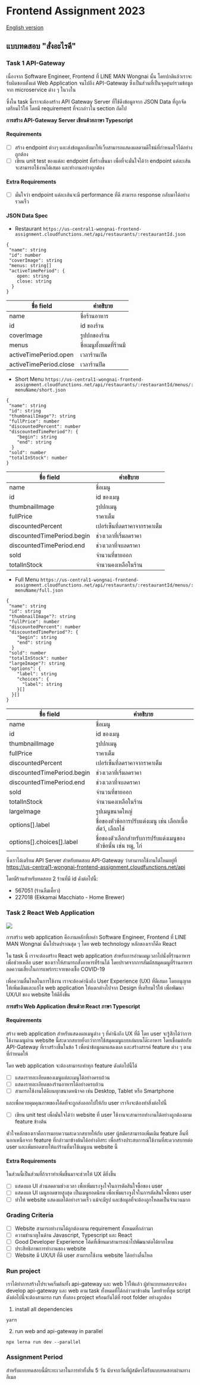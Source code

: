 # Frontend Assignment 2023

[English version](README-eng.md)

## แบบทดสอบ "สั่งอะไรดี"

### Task 1 API-Gateway

เนื่องจาก Software Engineer, Frontend ที่ LINE MAN Wongnai นั้น โดยปกติแล้วเราจะรับผิดชอบตั้งแต่ Web Application จนไปถึง API-Gateway ซึ่งเป็นส่วนที่เป็นจุดศูนย์รวมข้อมูลจาก microservice ต่าง ๆ ในวงใน

ซึ่งใน task นี้เราจะต้องสร้าง API Gateway Server ที่ใช้ดึงข้อมูลจาก JSON Data ที่ถูกจัดเตรียมไว้ให้ โดยมี requirement ที่จะกล่าวใน section ถัดไป

**การสร้าง API-Gateway Server เขียนด้วยภาษา Typescript**

#### Requirements

- [ ] สร้าง endpoint ต่างๆ และส่งข้อมูลกลับมาให้เว็บสามารถแสดงผลตามดีไซน์ที่กำหนดไว้ได้อย่างถูกต้อง
- [ ] เขียน unit test ของแต่ละ endpoint ที่สร้างขึ้นมา เพื่อที่จะมั่นใจได้ว่า endpoint แต่ละเส้นจะสามารถใช้งานได้เสมอ และทำงานอย่างถูกต้อง

#### Extra Requirements

- [ ] มั่นใจว่า endpoint แต่ละเส้นจะมี performance ที่ดี สามารถ response กลับมาได้อย่างรวดเร็ว

#### JSON Data Spec

- Restaurant `https://us-central1-wongnai-frontend-assignment.cloudfunctions.net/api/restaurants/:restaurantId.json`

```
{
 "name": string
 "id": number
 "coverImage": string
 "menus: string[]
 "activeTimePeriod": {
    open: string
    close: string
  }
}
```

| ชื่อ field             | คำอธิบาย                 |
| ---------------------- | ------------------------ |
| name                   | ชื่อร้านอาหาร            |
| id                     | id ของร้าน               |
| coverImage             | รูปปกของร้าน             |
| menus                  | ชื่อเมนูทั้งหมดที่ร้านมี |
| activeTimePeriod.open  | เวลาร้านเปิด             |
| activeTimePeriod.close | เวลาร้านปิด              |

- Short Menu `https://us-central1-wongnai-frontend-assignment.cloudfunctions.net/api/restaurants/:restaurantId/menus/:menuName/short.json`

```
{
 "name": string
 "id": string
 "thumbnailImage"?: string
 "fullPrice": number
 "discountedPercent": number
 "discountedTimePeriod"?: {
    "begin": string
    "end": string
  }
 "sold": number
 "totalInStock": number
}
```

| ชื่อ field                 | คำอธิบาย                      |
| -------------------------- | ----------------------------- |
| name                       | ชื่อเมนู                      |
| id                         | id ของเมนู                    |
| thumbnailImage             | รูปปกเมนู                     |
| fullPrice                  | ราคาเต็ม                      |
| discountedPercent          | เปอร์เซ็นที่ลดราคาจากราคาเต็ม |
| discountedTimePeriod.begin | ช่วงเวลาที่เริ่มลดราคา        |
| discountedTimePeriod.end   | ช่วงเวลาที่จบลดราคา           |
| sold                       | จำนวนที่ขายออก                |
| totalInStock               | จำนวนคงเหลือในร้าน            |

- Full Menu `https://us-central1-wongnai-frontend-assignment.cloudfunctions.net/api/restaurants/:restaurantId/menus/:menuName/full.json`

```
{
 "name": string
 "id": string
 "thumbnailImage"?: string
 "fullPrice": number
 "discountedPercent": number
 "discountedTimePeriod"?: {
    "begin": string
    "end": string
  }
 "sold": number
 "totalInStock": number
 "largeImage"?: string
 "options": {
    "label": string
    "choices": {
      "label": string
    }[]
  }[]
}
```

| ชื่อ field                 | คำอธิบาย                                                        |
| -------------------------- | --------------------------------------------------------------- |
| name                       | ชื่อเมนู                                                        |
| id                         | id ของเมนู                                                      |
| thumbnailImage             | รูปปกเมนู                                                       |
| fullPrice                  | ราคาเต็ม                                                        |
| discountedPercent          | เปอร์เซ็นที่ลดราคาจากราคาเต็ม                                   |
| discountedTimePeriod.begin | ช่วงเวลาที่เริ่มลดราคา                                          |
| discountedTimePeriod.end   | ช่วงเวลาที่จบลดราคา                                             |
| sold                       | จำนวนที่ขายออก                                                  |
| totalInStock               | จำนวนคงเหลือในร้าน                                              |
| largeImage                 | รูปเมนูขนาดใหญ่                                                 |
| options[].label            | ชื่อของหัวข้อการปรับแต่งเมนู เช่น เลือกเนื้อสัตว์, เลือกไข่     |
| options[].choices[].label  | ชื่อของตัวเลือกสำหรับการปรับแต่งเมนูของหัวข้อนั้น เช่น หมู, ไก่ |

ซึ่งเราได้เตรียม API Server สำหรับทดสอบ API-Gateway ว่าสามารถใช้งานได้ไหมอยู่ที่ https://us-central1-wongnai-frontend-assignment.cloudfunctions.net/api

โดยมีร้านสำหรับทดสอบ 2 ร้านที่มี id ดังต่อไปนี้:

- 567051 (ร้านลืมเคี้ยว)
- 227018 (Ekkamai Macchiato - Home Brewer)

### Task 2 React Web Application

![](https://i.imgur.com/Xb7v6YT.png)

การสร้าง web application คืองานหลักที่เหล่า Software Engineer, Frontend ที่ LINE MAN Wongnai นั้นโปรดปราณสุด ๆ โดย web technology หลักของเราก็คือ React

ใน task นี้ เราจะต้องสร้าง React web application สำหรับการอ่านเมนูเวลาไปนั่งที่ร้านอาหาร เพื่อช่วยเหลือ user ของเราให้สามารถสั่งอาหารที่ร้านได้ โดยปราศจากการสัมผัสสมุดเมนูที่ร้านอาหาร ลดความเสี่ยงในการแพร่กระจายของเชื้อ COVID-19

เพื่อความลื่นไหลในการใช้งาน เราจะต้องคำนึงถึง User Experience (UX) ที่ดีเสมอ โดยอนุญาตให้เพิ่มเติมและแก้ไข web application ให้แตกต่างไปจาก Design ที่เตรียมไว้ให้ เพื่อพัฒนา UX/UI ของ website ให้ดียิ่งขึ้น

**การสร้าง Web Application เขียนด้วย React ภาษา Typescript**

#### Requirements

สร้าง web application สำหรับแสดงผลเมนูต่าง ๆ ที่คำนึงถึง UX ที่ดี โดย user จะรู้สึกได้ว่าการใช้งานเมนูผ่าน website นี้สะดวกสบายยิ่งกว่าการใช้สมุดเมนูแบบเล่มบนโต๊ะอาหาร โดยเชื่อมต่อกับ API-Gateway ที่เราสร้างขึ้นในข้อ 1 เพื่อนำข้อมูลมาแสดงผล และสร้างสรรค์ feature ต่าง ๆ ตามที่กำหนดให้

โดย web application จะต้องสามารถทำทุก feature ดังต่อไปนี้ได้

- [ ] แสดงรายละเอียดของเมนูแต่ละเมนูได้อย่างครบถ้วน
- [ ] แสดงรายละเอียดของร้านอาหารได้อย่างครบถ้วน
- [ ] สามารถใช้งานได้ดีบนทุกขนาดหน้าจอ เช่น Desktop, Tablet หรือ Smartphone

และเพื่อควบคุมคุณภาพของโค้ดที่จะถูกส่งออกไปให้กับ user เราจึงจะต้องทำสิ่งต่อไปนี้

- [ ] เขียน unit test เพื่อมั่นใจได้ว่า website ที่ user ใช้งานจะสามารถทำงานได้อย่างถูกต้องตาม feature ข้างต้น

หัวใจหลักของเราคือการมอบความสะดวกสบายให้กับ user ผู้สมัครสามารถเพิ่มเติม feature อื่นที่นอกเหนือจาก feature ที่กล่าวมาข้างต้นได้อย่างอิสระ เพื่อสร้างประสบการณ์ใช้งานที่สะดวกสบายต่อ user และเพิ่มยอดขายให้แก่ร้านที่มาใช้เมนูบน website นี้

#### Extra Requirements

ในส่วนนี้เป็นส่วนที่ถ้าเราทำเพิ่มขึ้นมาจะช่วยให้ UX ดียิ่งขึ้น

- [ ] แสดงผล UI ส่วนลดตามช่วงเวลา เพื่อเพิ่มแรงจูงใจในการตัดสินใจซื้อของ user
- [ ] แสดงผล UI เมนูยอดขายสูงสุด เป็นเมนูยอดนิยม เพื่อเพิ่มแรงจูงใจในการตัดสินใจซื้อของ user
- [ ] ทำให้ website แสดงผลได้อย่างรวดเร็ว แม้จะมีรูป และข้อมูลที่จะต้องถูกโหลดเป็นจำนวนมาก

### Grading Criteria

- [ ] Website สามารถทำงานได้ถูกต้องตาม requirement ทั้งหมดที่กล่าวมา
- [ ] ความชำนาญในด้าน Javascript, Typescript และ React
- [ ] Good Developer Experience โค้ดที่เขียนมาสามารถนำไปพัฒนาต่อได้ยากไหม
- [ ] ประสิทธิภาพการทำงานของ website
- [ ] Website มี UX/UI ที่ดี user สามารถใช้งาน website ได้อย่างลื่นไหล

### Run project

เราได้ทำการสร้างโปรเจคเริ่มต้นทั้ง api-gateway และ web ไว้ให้แล้ว ผู้ทำแบบทดสอบจะต้อง develop api-gateway และ web ตาม task ทั้งหมดที่ได้กล่าวมาข้างต้น โดยท้ายที่สุด script ดังต่อไปนี้จะต้องสามารถ run ทั้งสอง project พร้อมกันได้ที่ root folder อย่างถูกต้อง

1. install all dependencies

```
yarn
```

2. run web and api-gateway in parallel

```
npx lerna run dev --parallel
```

### Assignment Period

สำหรับแบบทดสอบนี้มีระยะเวลาในการทำทั้งสิ้น 5 วัน นับจากวันที่ผู้สมัครได้รับแบบทดสอบผ่านทางอีเมล
